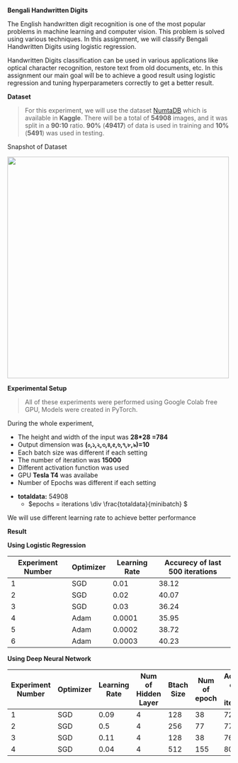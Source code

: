 **Bengali Handwritten Digits**

The English handwritten digit recognition is one of the most popular problems in machine learning and computer vision. This problem is solved using various techniques. In this assignment, we will classify Bengali Handwritten Digits using logistic regression.
 
Handwritten Digits classification can be used in various applications like optical character recognition, restore text from old documents, etc.
In this assignment our main goal will be to achieve a good result using logistic regression and tuning hyperparameters correctly to get a better result.
 




**Dataset**


> For this experiment, we will use the dataset [NumtaDB](https://www.kaggle.com/BengaliAI/numta/) which is available in **Kaggle**. 
There will be a total of **54908** images, and it was split in a **90:10** ratio. **90%** (**49417**) of data is used in training and **10%** (**5491**) was used in testing.

Snapshot of Dataset

> <div align="center">
<img src="https://drive.google.com/uc?id=1LvkNwV1My2RniR_JsbasBET1fa97eMQu" width="500">
</div>

**Experimental Setup**


> All of these experiments were performed using Google Colab free GPU, Models were created in PyTorch. 


During the whole experiment,
* The height and width of the input was **28*28 =784** 
* Output dimension was **(০,১,২,৩,৪,৫,৬,৭,৮,৯)=10**
* Each batch size was different if each setting
* The number of iteration was **15000**
* Different activation function was used 
* GPU **Tesla T4** was availabe
* Number of Epochs was different if each setting

- **totaldata:** 54908
  - $epochs = iterations \div \frac{totaldata}{minibatch}  $

We will use different learning rate to achieve better performance

**Result**

**Using Logistic Regression**

| Experiment Number      | Optimizer     | Learning Rate    |  Accurecy of last 500 iterations    |
| ------------- | ---------- | ----------- | ----------- |
|  1 |SGD   | 0.01    |38.12  |
|  2 |SGD   | 0.02    |  40.07 |
| 3   | SGD | 0.03 | 36.24 |
|  4 |Adam   | 0.0001    | 35.95 |
|  5 |Adam  | 0.0002   | 38.72 |
|  6 |Adam   | 0.0003    | 40.23 | 



**Using Deep Neural Network**

| Experiment Number      | Optimizer     | Learning Rate     |  Num of Hidden Layer   | Btach Size |Num of epoch    |   Accurecy of last 1000 iterations    |
| ------------- | ---------- |---------- | ----------- | -----------  | ----------- | ----------- |
|  1 |SGD   | 0.09 | 4| 128 | 38   | 72.93  |
|  2 |SGD   | 0.5 | 4| 256 | 77   | 77.52  |
|  3 |SGD   | 0.11 | 4| 128 | 38   | 76.12  |
|  4 |SGD   | 0.04 | 4| 512 | 155   | 80.84  |





